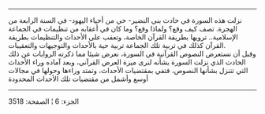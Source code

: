 ------------------------------------------------------------------------

نزلت هذه السورة في حادث بني النضير- حي من أحياء اليهود- في السنة الرابعة
من الهجرة. تصف كيف وقع؟ ولماذا وقع؟ وما كان في أعقابه من تنظيمات في
الجماعة الإسلامية.. ترويها بطريقة القرآن الخاصة، وتعقب على الأحداث
والتنظيمات بطريقة القرآن كذلك في تربية تلك الجماعة تربية حية بالأحداث
والتوجيهات والتعقيبات.  
وقبل أن نستعرض النصوص القرآنية في السورة، نعرض شيئا مما ذكرته الروايات
عن ذلك الحادث الذي نزلت السورة بشأنه لنرى ميزة العرض القرآني، وبعد آماده
وراء الأحداث التي تتنزل بشأنها النصوص، فتفي بمقتضيات الأحداث، وتمتد
وراءها وحولها في مجالات أوسع وأشمل من مقتضيات تلك الأحداث المحدودة

------------------------------------------------------------------------

الجزء: 6 ¦ الصفحة: 3518
